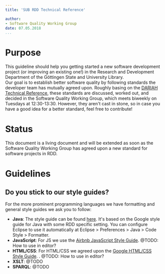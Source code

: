```yaml
---
title: 'SUB RDD Technical Reference'

author:
- Software Quality Working Group
date: 07.05.2018
...
```




# Purpose

This guideline should help you getting started a new software
development project (or improving an existing one!) in the Research and
Development Department of the Göttingen State and University Library.\
Our goal is to establish better software quality by following standards
the developer team has mutually agreed upon. Roughly basing on the
[DARIAH Technical
Reference](https://dariah-eric.github.io/technical-reference/), these
standards are discussed, worked out, and decided in the Software Quality
Working Group, which meets biweekly on Tuesdays at 12:30-13:30. However,
they aren't cast in stone, so in case you have a good idea for a better
standard, feel free to contribute!


# Status

This document is a living document and will be extended as soon as the
Software Quality Working Group has agreed upon a new standard for
software projects in RDD.



# Guidelines

## Do you stick to our style guides?

For the more prominent programming languages we have formatting and
general style guides we ask you to follow:

-   **Java**: The style guide can be found
    [here](https://wiki.de.dariah.eu/download/attachments/64951939/FEGoogleStyle.xml?version=2&modificationDate=1522158497617&api=v2).
    It's based on the Google style guide for Java with some RDD specific
    setting. You can configure Eclipse to use it automatically at
    Eclipse &gt; Preferences &gt; Java &gt; Code Style &gt; Formatter.
-   **JavaScript**: For JS we use the [Airbnb JavaScript Style
    Guide](https://github.com/airbnb/javascript). @TODO: How to use in
    editor?
-   **HTML/CSS**: For HTML/CSS we agreed upon the [Google HTML/CSS Style
    Guide](https://google.github.io/styleguide/htmlcssguide.html). .
    @TODO: How to use in editor?
-   **XSLT**: @TODO
-   **SPARQL**: @TODO

